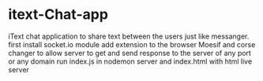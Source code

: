 # itext-Chat-app
iText chat application to share text between the users just like messanger.
first install socket.io module
add extension to the browser Moesif and corse changer to allow server to get and send response to the server of any port or any domain
run index.js in nodemon server and index.html with html live server
